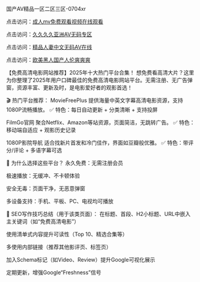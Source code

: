 
国产AⅤ精品一区二区三区-0704xr


点击访问：<a href="https://vassv.pages.dev/">成人mv免费观看视频在线观看</a>

点击访问：<a href="https://https://rtj-3zo.pages.dev/">久久久久亚洲AV无码专区</a>

点击访问：<a href="https://gsd-agv.pages.dev/">精品人妻中文无码AV在线</a>

点击访问：<a href="https://fdhf-454.pages.dev/">欧美黑人国产人伦爽爽爽</a>


【免费高清电影网站推荐】2025年十大热门平台合集！
想免费看高清大片？这里为你整理了2025年用户口碑最佳的免费高清电影网站平台。无需注册、无广告弹窗，资源丰富、更新及时，是电影爱好者的观影首选！

🎬 热门平台推荐：
MovieFreePlus
提供海量中英文字幕高清电影资源，支持1080P流畅播放。
✅ 特色：每日自动更新 + 分类清晰 + 支持投屏

FilmGo官网
聚合Netflix、Amazon等站资源，页面简洁，无跳转广告。
✅ 特色：移动端自适应 + 观影历史记录

1080P影院导航
适合找新片首发和冷门佳作，界面如豆瓣般优雅。
✅ 特色：带评分/评论 + 多语字幕可选

📌 为什么选择这些平台？
永久免费：无需注册会员

极速播放：无缓冲、不卡顿体验

安全无毒：页面干净，无恶意弹窗

多设备支持：手机、平板、PC、电视均可播放

🧩 SEO写作技巧总结（用于该类页面）：
在标题、首段、H2小标题、URL中嵌入主关键词（如“免费高清电影”）

使用清单式内容提升可读性（Top 10、精选合集等）

多使用内部链接（推荐其他影评页、标签页）

加入Schema标记（如Video、Review）提升Google可视化展示

定期更新，增强Google“Freshness”信号


<span style="display:none;">[Canonical link](https://github.com/lqh20250704/000012）</span>
